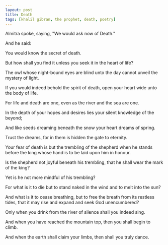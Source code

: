 ```yaml
---
layout: post
title: Death
tags: [khalil gibran, the prophet, death, poetry]
---
```


Almitra spoke, saying, "We would ask now of Death."

And he said:

You would know the secret of death.

But how shall you find it unless you seek it in the heart of life?

The owl whose night-bound eyes are blind unto the day cannot unveil the mystery of light.

If you would indeed behold the spirit of death, open your heart wide unto the body of life.

For life and death are one, even as the river and the sea are one.

In the depth of your hopes and desires lies your silent knowledge of the beyond;

And like seeds dreaming beneath the snow your heart dreams of spring.

Trust the dreams, for in them is hidden the gate to eternity.

Your fear of death is but the trembling of the shepherd when he stands before the king whose hand is to be laid upon him in honour.

Is the shepherd not joyful beneath his trembling, that he shall wear the mark of the king?

Yet is he not more mindful of his trembling?

For what is it to die but to stand naked in the wind and to melt into the sun?

And what is it to cease breathing, but to free the breath from its restless tides, that it may rise and expand and seek God unencumbered?

Only when you drink from the river of silence shall you indeed sing.

And when you have reached the mountain top, then you shall begin to climb.

And when the earth shall claim your limbs, then shall you truly dance.

